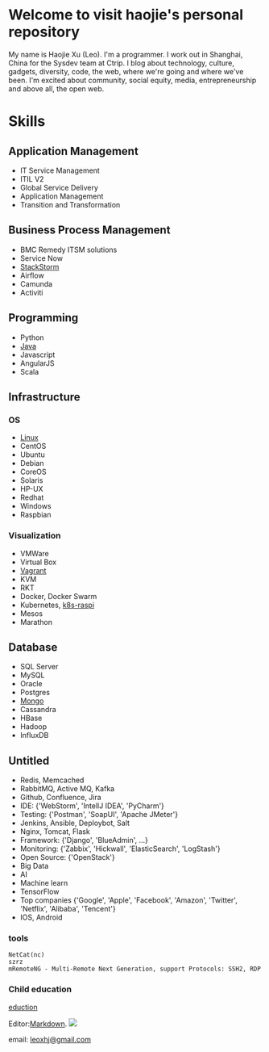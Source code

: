 # Welcome to visit haojie's personal repository

My name is Haojie Xu (Leo). I'm a programmer. I work out in Shanghai, China for the Sysdev team at Ctrip. I blog about technology, culture, gadgets, diversity, code, the web, where we're going and where we've been. I'm excited about community, social equity, media, entrepreneurship and above all, the open web.

# Skills
## Application Management
* IT Service Management
* ITIL V2
* Global Service Delivery
* Application Management
* Transition and Transformation

## Business Process Management
* BMC Remedy ITSM solutions
* Service Now
* [StackStorm](Stackstorm.md)
* Airflow
* Camunda
* Activiti

## Programming
* Python
* [Java](Java.md)
* Javascript
* AngularJS
* Scala

## Infrastructure
### OS
* [Linux](Linux.md)
* CentOS
* Ubuntu
* Debian
* CoreOS
* Solaris
* HP-UX
* Redhat
* Windows
* Raspbian
### Visualization
* VMWare
* Virtual Box
* [Vagrant](Vagrant.md)
* KVM
* RKT
* Docker, Docker Swarm
* Kubernetes, [k8s-raspi](k8s-pi.md)
* Mesos
* Marathon

## Database
* SQL Server
* MySQL
* Oracle
* Postgres
* [Mongo](Mongo.md)
* Cassandra
* HBase
* Hadoop
* InfluxDB

## Untitled
* Redis, Memcached
* RabbitMQ, Active MQ, Kafka
* Github, Confluence, Jira
* IDE: {'WebStorm', 'IntellJ IDEA', 'PyCharm'}
* Testing: {'Postman', 'SoapUI', 'Apache JMeter'}
* Jenkins, Ansible, Deploybot, Salt
* Nginx, Tomcat, Flask
* Framework: {'Django', 'BlueAdmin', ...}
* Monitoring: {'Zabbix', 'Hickwall', 'ElasticSearch', 'LogStash'}
* Open Source: {'OpenStack'}
* Big Data
* AI
* Machine learn
* TensorFlow
* Top companies {'Google', 'Apple', 'Facebook', 'Amazon', 'Twitter', 'Netflix', 'Alibaba', 'Tencent'}
* IOS, Android

### tools
```
NetCat(nc)
szrz
mRemoteNG - Multi-Remote Next Generation, support Protocols: SSH2, RDP
``` 


### Child education
[eduction](Education.md)

Editor:[Markdown](https://guides.github.com/features/mastering-markdown/).
![](https://assets-cdn.github.com/images/icons/emoji/unicode/1f42b.png)

email: [leoxhj@gmail.com](mailto:leoxhj@gmail.com) <Prefereed>
